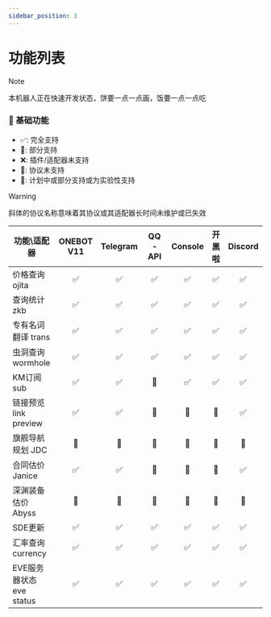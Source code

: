 ```yaml
---
sidebar_position: 3
---
```


# 功能列表

> [!NOTE]
> 本机器人正在快速开发状态，饼要一点一点画，饭要一点一点吃

### 🔧 基础功能

- ✅: 完全支持
- 📝: 部分支持
- ❌: 插件/适配器未支持
- 🚫: 协议未支持
- 🚧: 计划中或部分支持或为实验性支持

> [!WARNING]
> 斜体的协议名称意味着其协议或其适配器长时间未维护或已失效

| 功能\适配器              |  ONEBOT V11  |  Telegram  |  QQ-API  |  Console  |  开黑啦  |  Discord  |
|---------------------|:------------:|:----------:|:--------:|:---------:|:-----:|:---------:|
| 价格查询 ojita          |      ✅       |     ✅      |    ✅     |     ✅     |   ✅   |     ✅     |
| 查询统计 zkb          |      ✅       |     ✅      |    ✅     |     ✅     |   ✅   |     ✅     |
| 专有名词翻译 trans        |      ✅       |     ✅      |    ✅     |     ✅     |   ✅   |     ✅     |
| 虫洞查询 wormhole       |      ✅       |     ✅      |    ✅     |     ✅     |     ✅      |     ✅     |
| KM订阅  sub           |      ✅       |     ✅      |    🚫    |     ✅     |   ✅   |     ✅     |
| 链接预览 link preview   |      ✅       |     ✅      |    📝    |    📝     |  📝   |     ✅     |
| 旗舰导航规划      JDC     |      🚧      |     🚧     |    🚧    |    🚧     |  🚧   |    🚧     | 🚧       |
| 合同估价 Janice         |      ✅       |     ✅      |    📝    |    📝     |  📝   |     ✅     |
| 深渊装备估价 Abyss        |      🚧      |     🚧     |    🚧    |    🚧     |  🚧   |    🚧     | 🚧       |
| SDE更新               |      ✅       |     ✅      |    ✅     |     ✅     |   ✅   |     ✅     |
| 汇率查询 currency       |      ✅       |     ✅      |    ✅     |     ✅     |   ✅   |     ✅     |
| EVE服务器状态 eve status |      ✅       |     ✅      |    ✅     |     ✅     |   ✅   |     ✅     |